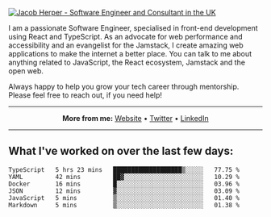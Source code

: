 [![Jacob Herper - Software Engineer and Consultant in the UK](https://res.cloudinary.com/jacobherper/image/upload/v1641506277/gh-image.png)](https://jacobherper.com/)

I am a passionate Software Engineer, specialised in front-end development using React and TypeScript. As an advocate for web performance and accessibility and an evangelist for the Jamstack, I create amazing web applications to make the internet a better place. You can talk to me about anything related to JavaScript, the React ecosystem, Jamstack and the open web.

Always happy to help you grow your tech career through mentorship. Please feel free to reach out, if you need help!

---

<p align="center">
  <strong>More from me:</strong> 
  <a href="https://jacobherper.com/">Website</a> •
  <a href="https://twitter.com/intent/follow?screen_name=jakeherp&tw_p=followbutton">Twitter</a> •
  <a href="https://www.linkedin.com/in/jacobherper/">LinkedIn</a>
</p>

---

## What I've worked on over the last few days:

<!--START_SECTION:waka-->

```text
TypeScript   5 hrs 23 mins   ███████████████████▒░░░░░   77.75 %
YAML         42 mins         ██▓░░░░░░░░░░░░░░░░░░░░░░   10.29 %
Docker       16 mins         █░░░░░░░░░░░░░░░░░░░░░░░░   03.96 %
JSON         12 mins         ▓░░░░░░░░░░░░░░░░░░░░░░░░   03.09 %
JavaScript   5 mins          ▒░░░░░░░░░░░░░░░░░░░░░░░░   01.40 %
Markdown     5 mins          ▒░░░░░░░░░░░░░░░░░░░░░░░░   01.38 %
```

<!--END_SECTION:waka-->
